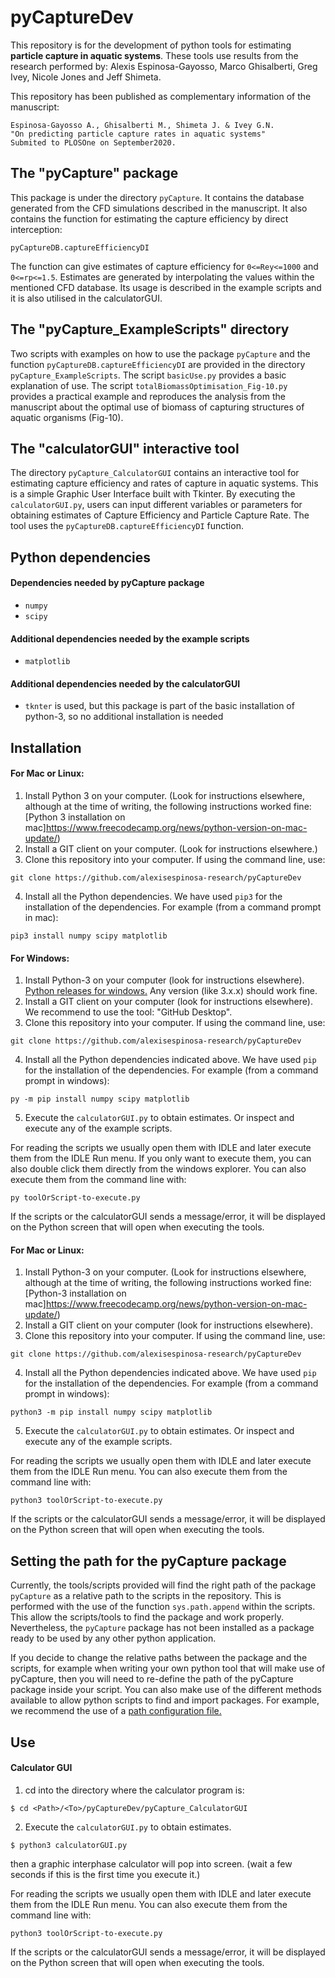 # pyCaptureDev

This repository is for the development of python tools for estimating **particle capture in aquatic systems**. These tools use results from the research performed by: Alexis Espinosa-Gayosso, Marco Ghisalberti, Greg Ivey, Nicole Jones and Jeff Shimeta.

This repository has been published as complementary information of the manuscript:

```
Espinosa-Gayosso A., Ghisalberti M., Shimeta J. & Ivey G.N.
"On predicting particle capture rates in aquatic systems"
Submited to PLOSOne on September2020.
```
## The "pyCapture" package
This package is under the directory `pyCapture`. It contains the database generated from the CFD simulations described in the manuscript. It also contains the function for estimating the capture efficiency by direct interception:

```
pyCaptureDB.captureEfficiencyDI
```
The function can give estimates of capture efficiency for `0<=Rey<=1000` and `0<=rp<=1.5`. Estimates are generated by interpolating the values within the mentioned CFD database. Its usage is described in the example scripts and it is also utilised in the calculatorGUI.

## The "pyCapture_ExampleScripts" directory
Two scripts with examples on how to use the package `pyCapture` and the function `pyCaptureDB.captureEfficiencyDI` are provided in the directory `pyCapture_ExampleScripts`.
The script `basicUse.py` provides a basic explanation of use.
The script `totalBiomassOptimisation_Fig-10.py` provides a practical example and reproduces the analysis from the manuscript about the optimal use of biomass of capturing structures of aquatic organisms (Fig-10).

## The "calculatorGUI" interactive tool
The directory `pyCapture_CalculatorGUI` contains an interactive tool for estimating capture efficiency and rates of capture in aquatic systems.
This is a simple Graphic User Interface built with Tkinter. By executing the `calculatorGUI.py`, users can input different variables or parameters for obtaining estimates of Capture Efficiency and Particle Capture Rate. The tool uses the `pyCaptureDB.captureEfficiencyDI` function.

## Python dependencies
#### Dependencies needed by pyCapture package
- `numpy`
- `scipy`

#### Additional dependencies needed by the example scripts
- `matplotlib`

#### Additional dependencies needed by the calculatorGUI
- `tknter` is used, but this package is part of the basic installation of python-3, so no additional installation is needed

## Installation

#### For Mac or Linux:
1. Install Python 3 on your computer. (Look for instructions elsewhere, although at the time of writing, the following instructions worked fine: [Python 3 installation on mac]https://www.freecodecamp.org/news/python-version-on-mac-update/)
2. Install a GIT client on your computer. (Look for instructions elsewhere.)
3. Clone this repository into your computer. If using the command line, use:
```
git clone https://github.com/alexisespinosa-research/pyCaptureDev
```

4. Install all the Python dependencies. We have used `pip3` for the installation of the dependencies. For example (from a command prompt in mac):
```
pip3 install numpy scipy matplotlib
```


#### For Windows:

1. Install Python-3 on your computer (look for instructions elsewhere). [Python releases for windows.](https://www.python.org/downloads/windows/) Any version (like 3.x.x) should work fine. 
2. Install a GIT client on your computer (look for instructions elsewhere). We recommend to use the tool: "GitHub Desktop".
3. Clone this repository into your computer. If using the command line, use:
```
git clone https://github.com/alexisespinosa-research/pyCaptureDev
```

4. Install all the Python dependencies indicated above. We have used `pip` for the installation of the dependencies. For example (from a command prompt in windows):
```
py -m pip install numpy scipy matplotlib
```

5. Execute the `calculatorGUI.py` to obtain estimates. Or inspect and execute any of the example scripts.

For reading the scripts we usually open them with IDLE and later execute them from the IDLE Run menu.
If you only want to execute them, you can also double click them directly from the windows explorer.
You can also execute them from the command line with:

```
py toolOrScript-to-execute.py
```

If the scripts or the calculatorGUI sends a message/error, it will be displayed on the Python screen that will open when executing the tools.


#### For Mac or Linux:
1. Install Python-3 on your computer. (Look for instructions elsewhere, although at the time of writing, the following instructions worked fine: [Python-3 installation on mac]https://www.freecodecamp.org/news/python-version-on-mac-update/)
2. Install a GIT client on your computer (look for instructions elsewhere).
3. Clone this repository into your computer. If using the command line, use:
```
git clone https://github.com/alexisespinosa-research/pyCaptureDev
```

4. Install all the Python dependencies indicated above. We have used `pip` for the installation of the dependencies. For example (from a command prompt in windows):
```
python3 -m pip install numpy scipy matplotlib
```

5. Execute the `calculatorGUI.py` to obtain estimates. Or inspect and execute any of the example scripts.

For reading the scripts we usually open them with IDLE and later execute them from the IDLE Run menu.
You can also execute them from the command line with:

```
python3 toolOrScript-to-execute.py
```

If the scripts or the calculatorGUI sends a message/error, it will be displayed on the Python screen that will open when executing the tools.

## Setting the path for the pyCapture package

Currently, the tools/scripts provided will find the right path of the package `pyCapture` as a relative path to the scripts in the repository. This is performed with the use of the function `sys.path.append` within the scripts. This allow the scripts/tools to find the package and work properly. Nevertheless, the `pyCapture` package has not been installed as a package ready to be used by any other python application.  

If you decide to change the relative paths between the package and the scripts, for example when writing your own python tool that will make use of pyCapture, then you will need to re-define the path of the pyCapture package inside your script. You can also make use of the different methods available to allow python scripts to find and import packages. For example, we recommend the use of a [path configuration file.](https://docs.python.org/3/library/site.html)

## Use

#### Calculator GUI
1. cd into the directory where the calculator program is:
```
$ cd <Path>/<To>/pyCaptureDev/pyCapture_CalculatorGUI
```
2. Execute the `calculatorGUI.py` to obtain estimates.
```
$ python3 calculatorGUI.py
```
then a graphic interphase calculator will pop into screen. (wait a few seconds if this is the first time you execute it.)



For reading the scripts we usually open them with IDLE and later execute them from the IDLE Run menu.
You can also execute them from the command line with:

```
python3 toolOrScript-to-execute.py
```

If the scripts or the calculatorGUI sends a message/error, it will be displayed on the Python screen that will open when executing the tools.